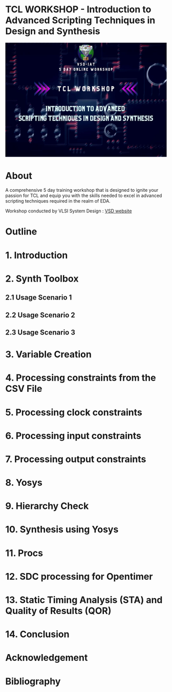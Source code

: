 # TCL WORKSHOP - Introduction to Advanced Scripting Techniques in Design and Synthesis

![Workshop Banner](/docs/workshop_banner.jpg)

# About

A comprehensive 5 day training workshop that is designed to ignite your passion for TCL and equip you with the skills needed to excel in advanced scripting techniques required in the realm of EDA. 

Workshop conducted by VLSI System Design : [VSD website](https://www.vlsisystemdesign.com/)

# Outline

# 1. Introduction

# 2. Synth Toolbox

## 2.1 Usage Scenario 1
## 2.2 Usage Scenario 2
## 2.3 Usage Scenario 3

# 3. Variable Creation 

# 4. Processing constraints from the CSV File

# 5. Processing clock constraints

# 6. Processing input constraints

# 7. Processing output constraints

# 8. Yosys

# 9. Hierarchy Check

# 10. Synthesis using Yosys

# 11. Procs

# 12. SDC processing for Opentimer

# 13. Static Timing Analysis (STA) and Quality of Results (QOR)

# 14. Conclusion

# Acknowledgement

# Bibliography

